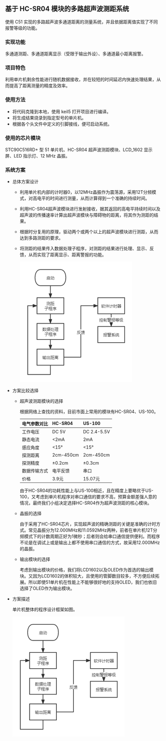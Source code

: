 ## 基于 HC-SR04 模块的多路超声波测距系统

使用 C51 实现的多路超声波多通道距离的测量系统，并且依据距离值实现了不同报警等级的功能。

### 实现功能

多通道测距、多通道距离显示（受限于输出外设）、多通道最小距离报警。

### 项目特色

利用单片机剩余性能进行随机数据接收，并在较短的时间延迟内快速处理结果，从而提高了距离测量的精度及效率。

### 使用方法

- 将代码克隆到本地，使用 keil5 打开项目进行编译。
- 将生成结果烧录到指定型号的单片机。
- 根据各个头文件中定义的引脚接线，便可启动系统。

### 使用的芯片模块

STC90C516RD+ 型 51 单片机、HC-SR04 超声波测距模块、LCD_1602 显示屏、LED 指示灯、12 MHz 晶振。

### 系统方案

- 总体方案设计

  - 利用单片机内部的计时器0，以12MHz晶振作为震荡源，采用12T分频模式，对高电平的时间进行测量，从而计算得到一个准确的持续时间。

  - 利用HC-SR04超声波模块进行发射接收，据其返回的高电平持续时间以及超声波的传播速率计算出超声波模块与障碍物的距离，将其作为测距的结果。

  - 根据时分复用的原理，驱动两个或两个以上的超声波模块进行测距，从而达到多路测距的要求。

  - 将测距的结果传入数据处理子程序，对测距的结果进行处理、显示、反馈，从而实现了距离显示、距离警报的功能。

    ![总体方案设计](.\src\overall.png)

- 方案比较选择

  - 超声波测距模块的选择

    根据网络上查找的资料，目前市面上常用的模块有HC-SR04、US-100。

    | 电气参数对比 | HC-SR04   | US-100      |
    | ------------ | --------- | ----------- |
    | 工作电压     | DC 5V     | DC 2.4-5.5V |
    | 静态电流     | <2mA      | 2mA         |
    | 感应角度     | <15°      | <15°        |
    | 探测距离     | 2cm-450cm | 2cm-450cm   |
    | 探测精度     | ±0.2cm    | ±0.3cm      |
    | 数据传输方式 | 电平反馈  | 串口        |
    | 价格         | 3.9元     | 15.07元     |

    由于HC-SR04的功耗性能上与US-100相近，且在精度上要略优于US-100，又考虑到单片机程序对串口通信的要求不高，预算金额差强人意的情况，最终我们小组决定选择HC-SR04作为超声波测距的核心模块。

  - 晶振的选择

    由于采用了HC-SR04芯片，实现超声波的精确测距的关键是准确的计时方式。常见晶振分为12.000MHz和11.0592MHz两种，前者在单片机12T分频模式下的计数周期正好为1微秒；后者则会给串口通信提供便利。而程序不论是在调试上或是输出上都不使用串口通信的方式，故采用12.000MHz的晶振。

  - 输出模块的选择

    考虑到输出模块的价格，我们将LCD1602以及OLED作为首选的输出模块。又因为LCD1602的体积较大，且使用的管脚数目较多，不方便后续拓展。所以即使51单片机在性能上不能够很好地的支持OLED，我们也依旧选择了OLED作为输出模块。

- 方案描述

  单片机整体的程序设计框架如图。

  <img src=".\src\program_structure.png" alt="程序设计框架"  />